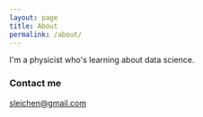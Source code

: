 ```yaml
---
layout: page
title: About
permalink: /about/
---
```


I'm a physicist who's learning about data science.

### Contact me

[sleichen@gmail.com](mailto:sleichen@gmail.com)
